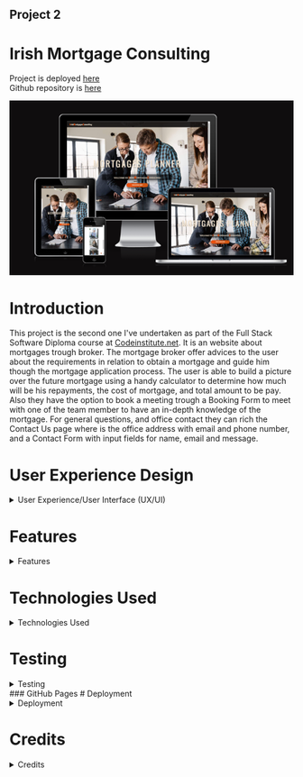 ## Project 2

# Irish Mortgage Consulting

Project is deployed [here]( https://fitabigail.github.io/IrishMortgageConsulting/)   
Github repository is [here](https://github.com/fitabigail) 



![screen shot of am i responsive](./assets/readmeImages/am_responsive.png)

# Introduction
This project is the second one I've undertaken as part of the Full Stack Software Diploma course at [Codeinstitute.net](https://www.CodeInstitute.net).
It is an website about mortgages trough broker. The mortgage broker offer advices  to the user about the requirements in relation to obtain a mortgage and guide him though the mortgage application process. The user is able to build a picture over the future mortgage using a handy calculator to determine how much will be his repayments, the cost of mortgage, and total amount to be pay. Also they have the option to book a meeting trough a Booking Form to meet with one of  the team member to have an in-depth knowledge of the mortgage.
For general questions, and office contact they can rich the Contact Us page where is the office address with email and phone number, and a Contact Form with input fields for name, email and message. 


# User Experience Design

<details>
  
  <summary>User Experience/User Interface (UX/UI)</summary>

### User stories

#### First Time Visitor Goals

- As a First Time user, I want to easily understand the main purpose of the site.
- As a First Time user, I want to be able to easily navigate throughout the site to find content.
- As a First Time user, I want to view the website and content clearly on my mobile device.
- As a First Time user, I want the website the team is qualified with years of industry experience.
- As a First Time user, I want to find ways to follow the IrishMortgageConsulting on different social media platforms.

### Returning Visitor Goals

- As a Returning user, I want to reused the mortgage calculator for future house upgrades.
- As a Returning user, I want to get update team profiles.
- As a Returning user, I want to contact the organisation so I can request more information.

### Frequent Visitor Goals

- As a Frequent user, I want to check  the mortgage calculator.
- As a Frequent user, I want to check if there are any news about mortgage requirements.
- As a Frequent user, I want to sign up to the Newsletter so that I am emailed any major updates and/or changes to the mortgage requirements.

### Design

  
  
  #### Colour Scheme 


  I tried different colour palettes whilst building the website and settled on a simple combination of shades of orange, grey, white and black.
  Black, and white is used for text color and contrast well with the other two primary colours. Default Orange was used for the link color on hover, and for buttons. Diffrent shades of white, grey, and orange where used for backgrounds.
  - grey : hsla(0, 8%, 5%, 0.9), rgba(0, 0, 0, 0.5); rgba(7, 6, 6, 0.925); rgba(0, 0, 0, 0.87), rgba(0, 0, 0, 0.6);
  - white: antiquewhite, aliceblue ;
  - orange: #ce5713,  #8f2b04;


   #### Typography


  I choose 'Playfair Display' as the font for the site. The headers and forms on all pages throughout the Website are using 'Oswald' font.

   #### Wireframes
  CTRL + Click to open in a new tab.
  <details> </details>
![Balsamic Wireframes](./assets/readmeImages/balsamic-home.png)  
</details>  


  
  # Features

<details>
  
  <summary>Features</summary>
  
  ### Responsive  Website

   The site displays properly at a wide range of screen sizes, further information on this is listed in the testing section. 



   ![screenshot of samsung S5](./assets/readmeImages/mobile-view-index.png)        ![screenshot of samsung S5](./assets/readmeImages/responsive-calculator.png)           ![screenshot of samsung S5](./assets/readmeImages/mobile-ph-contact.png);



  ### HOME Page

### Navbar

  - A feature on all three pages, the full responsive navigation bar includes link to Logo, Home page, Calculator page and Contact Us page and is indentical in each page to allow easy navigation. On page loading the navigation bar drop down smoothly to catch up user attention. On left side the navbar has the logo linked to Home page, and a on the right side is the hamburger menu. On mouse click the hamburger is swiching to an arow and a full screen page is loading with the pages links, feature achived with javascript code.

    ![HOME PAGE](./assets/readmeImages/navbar.png)


### Section one - the landing

  - This section include several diffrent css annimations on loading page. This include a big  animated banner with two titles bussines related subject, an welcome title, and dicover button  with a shine effect linked with Calculator page.

   ![HOME PAGE](./assets/readmeImages/landing-banner.png)

### About section
 
- About section include a video with a custom control, achived with javascript code. On clicking the video button will start the video, and a bar will roll. If press the pause button the video will stop playing.

![HOME PAGE](./assets/readmeImages/about.png)

### Team section

- This section  shows profile cards of the three members team. When hover the card  some information about the member will appear with a nice and cool hoover effect, the cards moves smooth with the cursor direction. This effect was achived calling JQuery cdn tools for plugin tilt.js.

![HOME PAGE](./assets/readmeImages/team.png)


### Footer 
- The footer is a simple one which offer information about office address, and include easy access to the main relevant social media sites for Irish Mortgage Consulting.

![HOME PAGE](./assets/readmeImages/footer.png)
  
  
### Scroll button
- Home and Calculator has a scrool button with a smooth move to top of the pages( used javascript for a smooth move).   
    
 ### CALCULATOR Page


### Calculator section
- Include a mortgage calculator to calculate the monthly repayments, cost of mortgage, and total to pay. Also include a pie chart which diplay amount borrowed and interest to pay. All this features are achived with javascrit code.

![CALCULATOR PAGE](./assets/readmeImages/calcul-top.png)
![CALCULATOR PAGE](./assets/readmeImages/calc-results.png)

### Booking section
- This section includes two parts. First the banner with an animated arrow created with style css, and a button on click is opening the booking form.
The second part is the Booking Form  with two parts: on the left side has the inputs fields, a check box (style css), an a submit button; on the right an image with a welcome message. On the right bottom corner has a closing button on x shape to exit the form(javascript code used for form). On submition will display an alert message.

![CALCULATOR  PAGE](./assets/readmeImages/book-meeting.png)
![CALCULATOR PAGE](./assets/readmeImages/form-booking.png)
![CALCULATOR PAGE](./assets/readmeImages/booking-message.png)


### Contact Us Page

- Contact us page has as a future fliping Contact Form with two sides. On the first side the user can read the office address, and on the other side is the contact form with input fields for name, email, phone, message and a submit buttom. The user on submition will get an alert message. The contact form is calling Smtp.com script plugin. This required an SMTP server, which I could implemented as required a domain to be owned.This is a feature plan to add integration with an email autoresponder service, such as Sendgrid.


![CONTACT US PAGE](./assets/readmeImages/contact-us.png)
![CONTACT US PAGE](./assets/readmeImages/contact-us-form.png)
![CONTACT US PAGE](./assets/readmeImages/contact-form-message.png)



### Possible Future Features

I would like to add extra features to the site such us:

 - to add in the future is integration with an email autoresponder service, such as Sendgrid;
 - two more morgage calculator, one for Mortgage Rate Change Calculator and one for Extra Mortgage Payments Calculator;
 - a blog where to post the lastes new from industry;
 - a Live Chat Service could be implemented to provide instant answers to user specific questions.
 - a register form help the user to create an account and upload required documentation;

 </details>    

# Technologies Used
<details>
  <summary>Technologies Used</summary>
  
  #### Languages Used
  
  - HTML5
  - CSS
  - Javascript

  #### Applications Used

- [Balsamiq](https://www.balsamiq.com) was used to create wireframes for this project.
- [Google Fonts](https://fonts.google.com/) fonts were downloaded from Google Fonts.
- [Fontawesome](https://www.fontawesome.com) icons were downloaded from Font Awesome.com.
- [Git](https://git-scm.com/) Git was used for version control.
- [GitHub](https://github.com/) GitHub is used to store the projects code.
- [Gitpages](https://pages.github.com/) Gitpages are used to deploy the site.
- [Chrome Developer Tools](https://developer.chrome.com/docs/devtools/) used for layout and responsive testing.
- [favICO.com](https://convertico.com/favicon/) used for creating favicon.
- [W3 Validator](https://jigsaw.w3.org/css-validator/) used to test html and css code.
- [Jshint](https://jshint.com/) used to validate Javascript code.
- [Freeconvert.com](https://www.freeconvert.com) was used to convert the background image file to the  webp format.
- [Pexels.com](https://www.pexels.com) was used for free images.
- [Caniuse.com/webp](https://caniuse.com/webp)  used to check compatibility of the webp file format.
- [befunky.com](https://www.befunky.com/)  used to resize the images files.
- [Cloudinary](https://cloudinary.com/console) used to host and served the video file through cloudinary.
-[jQuery](https://releases.jquery.com/jquery/) use to implement tilt.js for team profile card moving effect;
-[SmtpJS.com](https://releases.jquery.com/jquery/) used for contact us form;

   
</details>  
  
# Testing 
<details>
  <summary>Testing</summary>

### W3c CSS Validator
  The css file was tested using the W3c CSS validator showing no errors, and 4 warnings all of the type "is a vendor extension" as shown below..
<details>

![CSS Validator](./assets/readmeImages/css-validator.png)

 ![CSS Validator](./assets/readmeImages/css-warrnings.png)
</details>

### W3c HTML Validator
  The HTML was tested with the W3c HTML Validator with no error returned all three pages.  
<details>

 ![HTML Validator](./assets/readmeImages/html-index-validator.png)
</details>

 ### JSHint
  The Javascript file was validated using JSHint, with the following result. The `New JavaScript features (ES6)` option was ticked in the 
  Configure menu. 
<details>

![JAVASCRIPT CALCULATOR Validator](./assets/readmeImages/javasript-calculator-validation.png)

![JAVASCRIPT index Validator](./assets/readmeImages/javacript-1.png)
  </details>

   ### Lighthouse
  The web page was tested using the Lighthouse feature on the chrome browser giving the following result for desktop and mobile.    
  It should be noted that the performance score was variable, ranging from the low eighties to 100 for desktop and mobile.  
<details>

![LIGHTHOUSE HOME PAGE DESKTOP](./assets/readmeImages/deskto-index.png)
![LIGHTHOUSE HOME PAGE MOBILE ](./assets/readmeImages/mobile-index.png)
![LIGHTHOUSE CALCULATOR PAGE DESKTOP](./assets/readmeImages/desktop-calculator.png)
![LIGHTHOUSE CALCULATOR PAGE MOBILE](./assets/readmeImages/mobile-calculator.png)
![LIGHTHOUSE CONTACT US PAGE DESKTOP](./assets/readmeImages/desktop-contact-us.png)
![LIGHTHOUSE CONTACT US MOBILE](./assets/readmeImages/mobile-contact_us.png)
</details>


### Responsiveness
  Media queries based on screen width were used to ensure the page displayed correctly across a range of screen sizes.
  The Chrome, Firefox, Safari and Edge browsers were used to test responsiveness.  
  
  Breakpoints used are as follows 320px, 360px, 400px, 450px, 500px, 550px,  600px, 650px, 700px, 750px, 800px, 850px, 880px, 900px, 950px, 980px, 1200px and 1600px. 

 I also used the device specific tool within Chrome and Edge to test a number of devices representing a wide range of device types.  
  The results are given below.

  |Device                 |  Result        |
  |----------------       |----------------|
  | Galaxy S8+            | Displays ok    | 
  | iPad mini             | Displays ok    |
  | iPad Air              | Displays ok    | 
  | iPhone xe/xr/pro 12   | Displays ok    | 
  | Galaxy Fold           | Displays ok    | 
  | Galaxy Fold           | Displays ok    | 
  | Nest Hub Max          | Displays ok    | 
  
    
 ### Issues Encountered Building The Site

A brief summary of some of the difficulties I had building this site and how I attempted to fix them.  

 + I had many problems positioning the text div from Calculator page and fixed using diffrent percents for 'font-size', widh and height set on vh to get them to satisfactorily position on diffrent devices.
 + The chart pie cause me trouble on diffrent devices size, as had a predefined style. I changed the width and height of canvas html element and adapted to diffrent screen size.
 + The checked box from Booking for put me in difficulty as I tried to set the konb and was not fit on the right spot. So I decide to get already writen code and adapted to my site style, which worked well only the html validator did not allow div as a child of a label so I replaced and fixed the error with a span element.
 + On booking form submit button on click apper a message to user and shoud return to the Calculator page. I write the function myBooking() to write the alert message and retun to page. The function was not working as I used form action attribute from w3 web page for testing example. Now I know no need of action attibute, if I have a function to call.
+ I had to become familiar with many new (to me) css properties such as transform-origin, transform-style, backface-visibility and perspective. 

### Manual Testing for Bugs

Testing is required on Irish MortgageConsulting Responsive Website.

The project is developed primarily using HTML and CSS, with a small amount of JavaScript implemented for additional functionality.
The testing performed will be on back-end and front-end. Testing to be done on at least three web browsers and all screen sizes.
All navigation links should direct to the correct html pages as per their names. The Home page is the exception, this one will redirect to index.html. 

All links to external websites must open in a new browser.

Testing of form validation will also be required to ensure the correct inputs are taken and that all fields are required. 

The live Project can be found [here](https://fitabigail.github.io/IrishMortgageConsulting/).</br>

 * Testing During development of the pages was done through the project to see how the project looked and felt

| Feature                |  Expect                                     |  Action         |  Result                                  |
|------------------------|---------------------------------------------|----------=======|------------------------------------------|
| Logo                   |  Link to home page                          | Click On        | Load the home page                       |
| Banner home animation  |  Animation                                  | On Load         | Animation                                |
| Dicover button         |  Link to calculator page                    | Click On        | Load the calculator page                 |
| Hamburger Menu         |  Open on full page                          | Click On        | Load menu page                           |
| Hamburger Menu Arrow   |  Transform                                  | Click On        | Arrow                                    |
| Social Media Icons     |  Link to socialmedia                        | Click On        | New tab opened                           |
| Video                  |  Play on                                    | Click on        | Play the video                           |
| Profile cards          |  Show text and move                         | On hover        | Show text and move                       |
| Calculator             |  Calculate the mortgage payments            | On input values | Show the results                         |
| Calculator button      |  Show results                               | Click On        | Show the results                         |
| Pie CHART              |  Post interest to pay and mortgage amount   | On Load         | Post interest to pay and mortgage amount |
| Booking button         |  Open booking form                          | Click On        | Open booking form                        |
| Booking fields         |  Accept the inputs value                    | On input        | Accept the inputs value                  |
| Booking checkbox       |  To check                                   | On check        | To check                                 |
| Booking form button    |  Show message                               | Click On        | Show the message                         |
| Contact form flip      | Flipp on pointer                            | On pointer      | Flipp on pointer                         |
| Contact form fields    | Accept the inputs value                     | Click On        | Accept the inputs value                  |
| Contact form button    |  Show message                               | Click On        | Show message                             |

### Issues and Resolutions to issues found during testing

- booking form after clossing message alert was not redirected to calculator page, issue fixed;
- the contact form did not send the email with the message, the plugin used https://smtpjs.com/ required SMTP server and I couldn't used my elastic email host account https://elasticemail.com/ because the domain must be verified. Us the gitpod domain name is not owned it can not be verified; 

### Issues Remaining (Known to me)

+ There are large space over the Home and Calculator page. This issue could be fixed by resize the divs, but beacause a short time I will leave this for another time.
+ The bottom height of calculator background increasing once the  device size is decreasing;
+ I shoud increase the color contrast and font size;
+ The pie chart should reset with the new amount and interest pie  when input values to mortgage amount field. At this stage the pie chart is updating on change of the years and interest values;
</details>
### GitHub Pages
# Deployment
  <details>
    
  <summary>Deployment</summary>
  
  This project was built on the Gitpod IDE using the Code Institute template found here:<br>https://github.com/Code-Institute-Org/gitpod-full-template
      
      
### GitHub Pages

## How this Project was Deployed

1. Log into [GitHub](https://github.com/fitabigail/).
2. From the list of Repositories, select [IRISH MORTGAGE CONSULTING](https://github.com/fitabigail/IrishMortgageConsulting).
3. From the Repositories sub-headings, select "Settings".
4. Under "Options", the first category of settings, scroll down to the GitHub Pages section.
5. From the dropdown list under the "Source" heading, select "main".
6. A second drop-down menu that appears should remain as the default value, "/root".
7. Press Save. 
8. On Page refresh, scroll back down to the GitHub Pages section, and the link to the deployed site will be available in a green sub-section with a tick icon next to it.

As this project was developed on the main branch, all changes made to the repository are immediately reflected in the deployed project.

## How to Run this Project in your Browser

1. Install the [Google Chrome](https://www.google.co.uk/chrome/) or [Firefox](https://www.mozilla.org/en-GB/exp/firefox/new/) browser.
2. Install the applicable [GitPod](https://www.gitpod.io/docs/browser-extension/) Browser Extensions for your chosen browser.
4. Create a [GitHub](https://GitHub.com/join) account. 
3. Log in to [Gitpod](https://gitpod.io/login/) using your GitHub account.
4. Visit Hard Driver's [GitHub Repository](https://github.com/fitabigail/IrishMortgageConsulting).
5. Open the repository in Gitpod:
    * Click the green "Gitpod" icon at the top of the Repository, or
    * Click this [link](https://github.com/fitabigail/IrishMortgageConsulting).
6. A new workspace will open with the current state of the main branch. Any changes made to the main branch after this point will not be automatically updated in your Gitpod Workspace.

#### Forking
  
  
  1. Go to the Github page that hosts the repository you wish to fork.
  2. On the top-right of the page there is a button "Fork".
  3. Click this button.
  4. This creates a repository in your Github home page which is a copy of the original. You can submit and receive changes to the code by using pull requests 
  and/or syncing with the upstream repository.

### Cloning the Repository

1. Visit Hard Driver's [GitHub Repository](https://github.com/fitabigail/IrishMortgageConsulting).
2. Click the "Code" dropdown box above the repository's file explorer. 
3. Under the "Clone" heading, click the "HTTPS" sub-heading.
4. Click the clipboard icon, or manually copy the text presented: `https://github.com/fitabigail/IrishMortgageConsulting`
5. Open your preferred IDE (VSCode, Atom, PyCharm, etc).
6. Ensure your IDE has support for Git, or has the relevant Git extension.
7. Open the terminal, and create a directory where you would like the Repository to be stored.
8. Type `git clone` and paste the previously copied text (`https://github.com/fitabigail/IrishMortgageConsulting`) and press enter.
9. The Repository will then be cloned to your selected directory. 

### Manually Downloading the Repository

1. Visit Hard Driver's [GitHub Repository](https://github.com/fitabigail/IrishMortgageConsulting).
2. Click the "Code" dropdown box above the repository's file explorer. 
3. Click the "Download ZIP" option; this will download a copy of the selected branch's repository as a zip file.
4. Locate the ZIP file downloaded to your computer, and extract the ZIP to a designated folder which you would like the repository to be stored.

### Opening the Repository 

1. Open your preferred IDE (VSCode, Atom, PyCharm, etc).
2. Navigate to the chosen directory where the Repository was Cloned/Extracted.
3. You will now have offline access to the contents of the project.

 </details>

 # Credits
  <details>
  <summary>Credits</summary>
 
  ### Images

  ### All Photographs were sourced from [Pexels](https://www.pexels.com//). 

  - Section one Background Image: https://images.pexels.com/photos/7415057/pexels-photo-7415057.jpeg?cs=srgb&dl=pexels-mart-production-7415057.jpg&fm=jpg;
  - Team member one Image: https://images.pexels.com/photos/1311523/pexels-photo-1311523.jpeg?cs=srgb&dl=pexels-mentatdgt-1311523.jpg&fm=jpg;
  -  Team member Two Image:https://images.pexels.com/photos/8074612/pexels-photo-8074612.jpeg?cs=srgb&dl=pexels-anastasia-shuraeva-8074612.jpg&fm=jpg;
  -  Team member Three Image:https://images.pexels.com/photos/1043471/pexels-photo-1043471.jpeg?cs=srgb&dl=pexels-chloe-1043471.jpg&fm=jpg;
  - Calculator banner Image: https://images.pexels.com/photos/5926378/pexels-photo-5926378.jpeg?cs=srgb&dl=pexels-sora-shimazaki-5926378.jpg&fm=jpg;
  - About us video: https://www.pexels.com/video/professionals-having-an-online-meeting-8189002/;
  - Booking form Image: https://images.pexels.com/photos/4226122/pexels-photo-4226122.jpeg?cs=srgb&dl=pexels-anna-shvets-4226122.jpg&fm=jpg;
  - Contact Us Image: https://images.pexels.com/photos/3856047/pexels-photo-3856047.jpeg?cs=srgb&dl=pexels-matheus-bertelli-3856047.jpg&fm=jpg;

### Code/Reference 

- Code Institute without I would have had no base to begin a project & Readme.md Template .https://codeinstitute.net/ie/
- GitHub for my workspace and saving all my work as well as my deployed project . https://github.com/ ;  
- The Slack community - for someone always been there no matter the time and with advice or direction. https://slack.com';
- https://smartmortgages.ie/ - inspired me for building the site and get the content from them;
 - https://stackoverflow.com/users/6887992/aperezfals - the method of redirect to calculator page after message is closed;
 - https://www.udemy.com/course/10-mega-responsive-websites-with-html-css-and-javascript/learn/lecture/23410300#overview - Udemy course for home page, helping me to build a nice layout;
 - https://www.udemy.com/course/50-web-projects-with-html-css-and-javascript/learn/lecture/32013882#overview -Udemy course for booking form;
 - https://www.youtube.com/watch?v=kIvft1uEi4Y&t=0s - Live Blogger youtube channel help me to create to calculator;
 -  https://dev.to/bosspetta/mortgage-loan-calculator-with-javascript-2la7 - Dev Community help me to understand how declares the values;
 - https://www.youtube.com/watch?v=sGQSz22U8VM - Easy youtube chanel tutorials for contact us form;
 - https://www.w3schools.com/ - guide me for flipping contact form;

### Note 
 - I'd like to thank my mentor Ronan McClelland for his guidance throughout my project. 
 - I would like to thank everyone for all and any assistance given during the development of my website. 
 - All information within this website is for education and training purposes only .
 - All code has been as much as possible credited to the source that the code came from.
